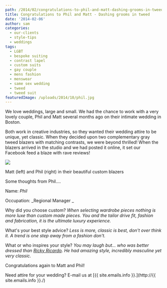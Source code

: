 ```yaml
---
path: /2014/02/congratulations-to-phil-and-matt-dashing-grooms-in-tweed/
title: Congratulations to Phil and Matt - Dashing grooms in tweed
date: '2014-02-06'
author: sam
categories:
  - our-clients
  - style-tips
  - weddings
tags:
  - LGBT
  - bespoke suiting
  - contrast lapel
  - custom suits
  - gay couple
  - mens fashion
  - menswear
  - same sex wedding
  - tweed
  - tweed suit
featuredImage: /uploads/2014/10/phil.jpg
---
```

We love weddings, large and small. We had the chance to work with a very lovely couple, Phil and Matt several months ago on their intimate wedding in Boston. 

Both work in creative industries, so they wanted their wedding attire to be unique, yet classic. When they decided upon two complementary gray tweed blazers with matching contrasts, we were beyond thrilled! When the blazers arrived in the studio and we had posted it online, it set our Facebook feed a blaze with rave reviews!

[![](http://1.bp.blogspot.com/-3V8X4HmclQY/Ut7cOHF59bI/AAAAAAAATkA/qHCnICmcQdU/s1600/1458776_10202213559127673_1617977757_n+(1).jpg)](http://1.bp.blogspot.com/-3V8X4HmclQY/Ut7cOHF59bI/AAAAAAAATkA/qHCnICmcQdU/s1600/1458776_10202213559127673_1617977757_n+(1).jpg)

Matt (left) and Phil (right) in their beautiful custom blazers

Some thoughts from Phil....

Name: _Phil_

Occupation: _Regional Manager _

Why did you choose custom? _When selecting wardrobe pieces nothing is more luxe than custom made pieces. You and the tailor drive fit, fashion and fabrication, it is the ultimate luxury experience._

What's your best style advice? _Less is more, classic is best, don't over think it. A trend is one step away from a fashion don't._

What or who inspires your style? _You may laugh but... who was better dressed than [Ricky Ricardo](https://www.google.com/url?sa=i&rct=j&q=&esrc=s&source=images&cd=&docid=dbniE9gNFwhZrM&tbnid=wh2gpxPm9ZyFwM:&ved=0CAUQjRw&url=http%3A%2F%2Fbabynames.allparenting.com%2Fbabynames%2FFamous_Names%2FFamous_March_Birthdays%2F&ei=ON7eUoWnOKfmsAS4toLICg&bvm=bv.59568121,d.eW0&psig=AFQjCNFvv9Rq5X4M4ddLZV5Xvgr3xxc-Hw&ust=1390423986027523). He had amazing style, incredibly masculine yet very classic._

Congratulations again to Matt and Phil!

Need attire for your wedding? E-mail us at [{{ site.emails.info }}.](http://{{ site.emails.info }}./)
